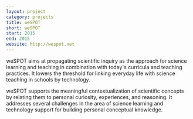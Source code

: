 ```yaml
---
layout: project
category: projects
title: weSPOT
short: weSPOT
start: 2015
end: 2015
website: http://wespot.net
---
```


weSPOT aims at propagating scientific inquiry as the approach for science learning and teaching in combination with today's curricula and teaching practices.
It lowers the threshold for linking everyday life with science teaching in schools by technology.

weSPOT supports the meaningful contextualization of scientific concepts by relating them to personal curiosity, experiences, and reasoning.
It addresses several challenges in the area of science learning and technology support for building personal conceptual knowledge.
